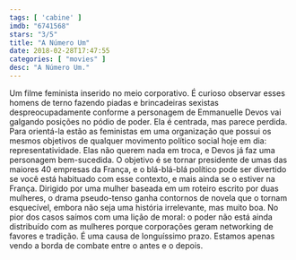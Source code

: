 ```yaml
---
tags: [ 'cabine' ]
imdb: "6741568"
stars: "3/5"
title: "A Número Um"
date: 2018-02-28T17:47:55
categories: [ "movies" ]
desc: "A Número Um."
---
```

Um filme feminista inserido no meio corporativo. É curioso observar esses homens de terno fazendo piadas e brincadeiras sexistas despreocupadamente conforme a personagem de Emmanuelle Devos vai galgando posições no pódio de poder. Ela é centrada, mas parece perdida. Para orientá-la estão as feministas em uma organização que possui os mesmos objetivos de qualquer movimento político social hoje em dia: representatividade. Elas não querem nada em troca, e Devos já faz uma personagem bem-sucedida. O objetivo é se tornar presidente de umas das maiores 40 empresas da França, e o blá-blá-blá político pode ser divertido se você está habituado com esse contexto, e mais ainda se o estiver na França. Dirigido por uma mulher baseada em um roteiro escrito por duas mulheres, o drama pseudo-tenso ganha contornos de novela que o tornam esquecível, embora não seja uma história irrelevante, mas muito boa. No pior dos casos saímos com uma lição de moral: o poder não está ainda distribuído com as mulheres porque corporações geram networking de favores e tradição. É uma causa de longuíssimo prazo. Estamos apenas vendo a borda de combate entre o antes e o depois.
